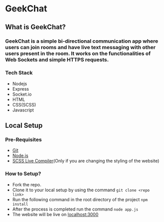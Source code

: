 # GeekChat

## What is GeekChat?

### GeekChat is a simple bi-directional communication app where users can join rooms and have live text messaging with other users present in the room. It works on the functionalities of Web Sockets and simple HTTPS requests.

### Tech Stack
* Nodejs
* Express
* Socket.io
* HTML
* CSS(SCSS)
* Javascript


## Local Setup

### Pre-Requisites
* [Git](https://git-scm.com/downloads)
* [Node.js](https://nodejs.org/en/)
* [SCSS Live Compiler](https://marketplace.visualstudio.com/items?itemName=ritwickdey.live-sass)(Only if you are changing the styling of the website)

### How to Setup?

* Fork the repo.
* Clone it to your local setup by using the command `git clone <repo link>`
* Run the following command in the root directory of the project `npm install`
* After the process is completed run the command `node app.js`
* The website will be live on [localhost:3000](https://localhost:3000)

